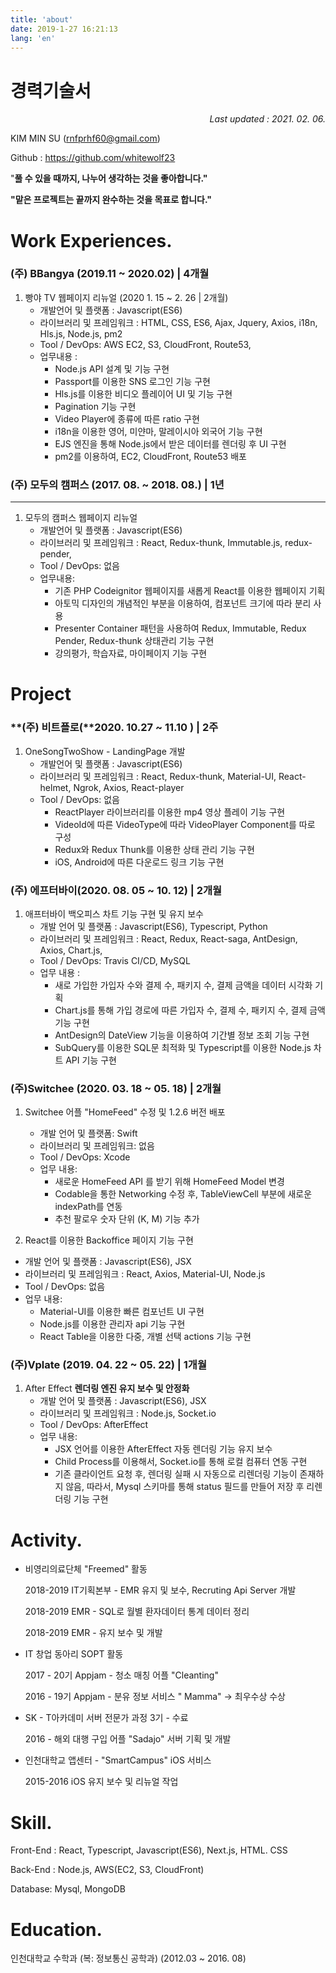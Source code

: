 ```yaml
---
title: 'about'
date: 2019-1-27 16:21:13
lang: 'en'
---
```


# 경력기술서

<div style="text-align: right"> <i>Last updated : 2021. 02. 06.</i> </div>

KIM MIN SU (rnfprhf60@gmail.com)

Github : https://github.com/whitewolf23

"**풀 수 있을 때까지, 나누어 생각하는 것을 좋아합니다."**

**"맡은 프로젝트는 끝까지 완수하는 것을 목표로 합니다."**

# Work Experiences.

### (주) BBangya (2019.11 ~ 2020.02) | 4개월

1. 빵야 TV 웹페이지 리뉴얼 (2020 1. 15 ~ 2. 26 | 2개월)
   - 개발언어 및 플랫폼 : Javascript(ES6)
   - 라이브러리 및 프레임워크 : HTML, CSS, ES6, Ajax, Jquery, Axios, i18n, Hls.js, Node.js, pm2
   - Tool / DevOps: AWS EC2, S3, CloudFront, Route53,
   - 업무내용 :
     - Node.js API 설계 및 기능 구현
     - Passport를 이용한 SNS 로그인 기능 구현
     - Hls.js를 이용한 비디오 플레이어 UI 및 기능 구현
     - Pagination 기능 구현
     - Video Player에 종류에 따른 ratio 구현
     - i18n을 이용한 영어, 미얀마, 말레이시아 외국어 기능 구현
     - EJS 엔진을 통해 Node.js에서 받은 데이터를 렌더링 후 UI 구현
     - pm2를 이용하여, EC2, CloudFront, Route53 배포

### (주) 모두의 캠퍼스 (2017. 08. ~ 2018. 08.) | 1년

---

1. 모두의 캠퍼스 웹페이지 리뉴얼
   - 개발언어 및 플랫폼 : Javascript(ES6)
   - 라이브러리 및 프레임워크 : React, Redux-thunk, Immutable.js, redux-pender,
   - Tool / DevOps: 없음
   - 업무내용:
     - 기존 PHP Codeignitor 웹페이지를 새롭게 React를 이용한 웹페이지 기획
     - 아토믹 디자인의 개념적인 부분을 이용하여, 컴포넌트 크기에 따라 분리 사용
     - Presenter Container 패턴을 사용하여 Redux, Immutable, Redux Pender, Redux-thunk 상태관리 기능 구현
     - 강의평가, 학습자료, 마이페이지 기능 구현

# Project

### **(주) 비트플로(**2020. 10.27 ~ 11.10 **) | 2주**

1. OneSongTwoShow - LandingPage 개발
   - 개발언어 및 플랫폼 : Javascript(ES6)
   - 라이브러리 및 프레임워크 : React, Redux-thunk, Material-UI, React-helmet, Ngrok, Axios, React-player
   - Tool / DevOps: 없음
     - ReactPlayer 라이브러리를 이용한 mp4 영상 플레이 기능 구현
     - VideoId에 따른 VideoType에 따라 VideoPlayer Component를 따로 구성
     - Redux와 Redux Thunk를 이용한 상태 관리 기능 구현
     - iOS, Android에 따른 다운로드 링크 기능 구현

### (주) 에프터바이(2020. 08. 05 ~ 10. 12) | 2개월

1. 애프터바이 백오피스 차트 기능 구현 및 유지 보수
   - 개발 언어 및 플랫폼 : Javascript(ES6), Typescript, Python
   - 라이브러리 및 프레임워크 : React, Redux, React-saga, AntDesign, Axios, Chart.js,
   - Tool / DevOps: Travis CI/CD, MySQL
   - 업무 내용 :
     - 새로 가입한 가입자 수와 결제 수, 패키지 수, 결제 금액을 데이터 시각화 기획
     - Chart.js를 통해 가입 경로에 따른 가입자 수, 결제 수, 패키지 수, 결제 금액 기능 구현
     - AntDesign의 DateView 기능을 이용하여 기간별 정보 조회 기능 구현
     - SubQuery를 이용한 SQL문 최적화 및 Typescript를 이용한 Node.js 차트 API 기능 구현

### (주)Switchee (2020. 03. 18 ~ 05. 18) | 2개월

1. Switchee 어플 "HomeFeed" 수정 및 1.2.6 버전 배포

   - 개발 언어 및 플랫폼: Swift
   - 라이브러리 및 프레임워크: 없음
   - Tool / DevOps: Xcode
   - 업무 내용:
     - 새로운 HomeFeed API 를 받기 위해 HomeFeed Model 변경
     - Codable을 통한 Networking 수정 후, TableViewCell 부분에 새로운 indexPath를 연동
     - 추천 팔로우 숫자 단위 (K, M) 기능 추가

2. React를 이용한 Backoffice 페이지 기능 구현

- 개발 언어 및 플랫폼 : Javascript(ES6), JSX
- 라이브러리 및 프레임워크 : React, Axios, Material-UI, Node.js
- Tool / DevOps: 없음
- 업무 내용:
  - Material-UI를 이용한 빠른 컴포넌트 UI 구현
  - Node.js를 이용한 관리자 api 기능 구현
  - React Table을 이용한 다중, 개별 선택 actions 기능 구현

### (주)Vplate (2019. 04. 22 ~ 05. 22) | 1개월

1. After Effect **렌더링 엔진 유지 보수 및 안정화**
   - 개발 언어 및 플랫폼 : Javascript(ES6), JSX
   - 라이브러리 및 프레임워크 : Node.js, Socket.io
   - Tool / DevOps: AfterEffect
   - 업무 내용:
     - JSX 언어를 이용한 AfterEffect 자동 렌더링 기능 유지 보수
     - Child Process를 이용해서, Socket.io를 통해 로컬 컴퓨터 연동 구현
     - 기존 클라이언트 요청 후, 렌더링 실패 시 자동으로 리렌더링 기능이 존재하지 않음, 따라서, Mysql 스키마를 통해 status 필드를 만들어 저장 후 리렌더링 기능 구현

# Activity.

- 비영리의료단체 "Freemed" 활동

  2018-2019 IT기획본부 - EMR 유지 및 보수, Recruting Api Server 개발

  2018-2019 EMR - SQL로 월별 환자데이터 통계 데이터 정리

  2018-2019 EMR - 유지 보수 및 개발

- IT 창업 동아리 SOPT 활동

  2017 - 20기 Appjam - 청소 매칭 어플 "Cleanting"

  2016 - 19기 Appjam - 분유 정보 서비스 " Mamma" → 최우수상 수상

* SK - T아카데미 서버 전문가 과정 3기 - 수료

  2016 - 해외 대행 구입 어플 "Sadajo" 서버 기획 및 개발

- 인천대학교 앱센터 - "SmartCampus" iOS 서비스

  2015-2016 iOS 유지 보수 및 리뉴얼 작업

# Skill.

Front-End : React, Typescript, Javascript(ES6), Next.js, HTML. CSS

Back-End : Node.js, AWS(EC2, S3, CloudFront)

Database: Mysql, MongoDB

# Education.

인천대학교 수학과 (복: 정보통신 공학과) (2012.03 ~ 2016. 08)
